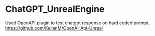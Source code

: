 # ChatGPT_UnrealEngine

Used OpenAPI plugin to test chatgpt response on hard coded prompt.
https://github.com/KellanM/OpenAI-Api-Unreal

